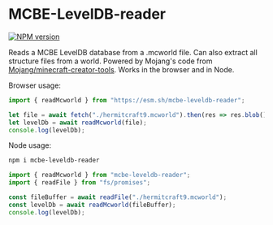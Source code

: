 # MCBE-LevelDB-reader
[![NPM version](https://img.shields.io/npm/v/mcbe-leveldb-reader
)](https://www.npmjs.com/package/mcbe-leveldb-reader)

Reads a MCBE LevelDB database from a .mcworld file. Can also extract all structure files from a world.
Powered by Mojang's code from [Mojang/minecraft-creator-tools](https://github.com/Mojang/minecraft-creator-tools).
Works in the browser and in Node.

Browser usage:
```js
import { readMcworld } from "https://esm.sh/mcbe-leveldb-reader";

let file = await fetch("./hermitcraft9.mcworld").then(res => res.blob());
let levelDb = await readMcworld(file);
console.log(levelDb);
```

Node usage:
```bash
npm i mcbe-leveldb-reader
```
```js
import { readMcworld } from "mcbe-leveldb-reader";
import { readFile } from "fs/promises";

const fileBuffer = await readFile("./hermitcraft9.mcworld");
const levelDb = await readMcworld(fileBuffer);
console.log(levelDb);
```